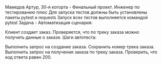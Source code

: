 Мамедов Артур, 30-я когорта - Финальный проект. Инженер по тестированию плюс
Для запуска тестов должны быть установлены пакеты pytest и requests
Запуск всех тестов выполняется командой pytest
Задача - Автоматизация сценария:

Клиент создает заказ.
Проверяется, что по треку заказа можно получить данные о заказе.
Шаги автотеста:

Выполнить запрос на создание заказа.
Сохранить номер трека заказа.
Выполнить запрос на получения заказа по треку заказа.
Проверить, что код ответа равен 200.
